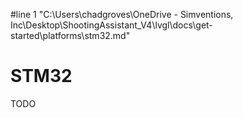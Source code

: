 #line 1 "C:\\Users\\chadgroves\\OneDrive - Simventions, Inc\\Desktop\\ShootingAssistant_V4\\lvgl\\docs\\get-started\\platforms\\stm32.md"

# STM32

TODO

